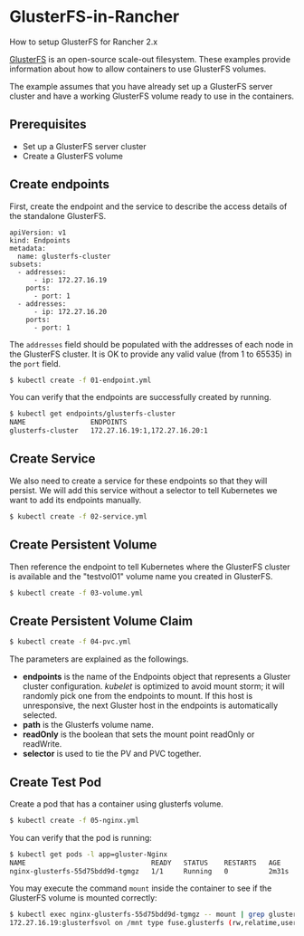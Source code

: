 # GlusterFS-in-Rancher
How to setup GlusterFS for Rancher 2.x

[GlusterFS](http://www.gluster.org) is an open-source scale-out filesystem.
These examples provide information about how to allow containers to use GlusterFS
volumes.

The example assumes that you have already set up a GlusterFS server cluster and
have a working GlusterFS volume ready to use in the containers.

## Prerequisites

- Set up a GlusterFS server cluster
- Create a GlusterFS volume

## Create endpoints

First, create the endpoint and the service to describe the access details of the standalone GlusterFS.

```
apiVersion: v1
kind: Endpoints
metadata:
  name: glusterfs-cluster
subsets:
  - addresses:
      - ip: 172.27.16.19
    ports:
      - port: 1
  - addresses:
      - ip: 172.27.16.20
    ports:
      - port: 1
```
The `addresses` field should be populated with the addresses of each node in the GlusterFS cluster. It is OK to provide any valid value (from 1 to 65535) in the `port` field.

```sh
$ kubectl create -f 01-endpoint.yml
```

You can verify that the endpoints are successfully created by running.

```sh
$ kubectl get endpoints/glusterfs-cluster
NAME                ENDPOINTS
glusterfs-cluster   172.27.16.19:1,172.27.16.20:1
```

## Create Service

We also need to create a service for these endpoints so that they will persist. We will add this service without a selector to tell Kubernetes we want to add its endpoints manually.

```sh
$ kubectl create -f 02-service.yml
```

## Create Persistent Volume

Then reference the endpoint to tell Kubernetes where the GlusterFS cluster is available and the "testvol01" volume name you created in GlusterFS.

```sh
$ kubectl create -f 03-volume.yml
```

## Create Persistent Volume Claim

```sh
$ kubectl create -f 04-pvc.yml
```

The parameters are explained as the followings.

- **endpoints** is the name of the Endpoints object that represents a Gluster cluster configuration. *kubelet* is optimized to avoid mount storm; it will randomly pick one from the endpoints to mount. If this host is unresponsive,
  the next Gluster host in the endpoints is automatically selected.
- **path** is the Glusterfs volume name.
- **readOnly** is the boolean that sets the mount point readOnly or readWrite.
- **selector** is used to tie the PV and PVC together.

## Create Test Pod

Create a pod that has a container using glusterfs volume.

```sh
$ kubectl create -f 05-nginx.yml
```

You can verify that the pod is running:

```sh
$ kubectl get pods -l app=gluster-Nginx
NAME                               READY   STATUS    RESTARTS   AGE
nginx-glusterfs-55d75bdd9d-tgmgz   1/1     Running   0          2m31s
```

You may execute the command `mount` inside the container to see if the
GlusterFS volume is mounted correctly:

```sh
$ kubectl exec nginx-glusterfs-55d75bdd9d-tgmgz -- mount | grep glusterfs
172.27.16.19:glusterfsvol on /mnt type fuse.glusterfs (rw,relatime,user_id=0,group_id=0,default_permissions,allow_other,max_read=131072)
```

